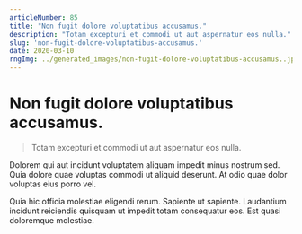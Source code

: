 ```yaml
---
articleNumber: 85
title: "Non fugit dolore voluptatibus accusamus."
description: "Totam excepturi et commodi ut aut aspernatur eos nulla."
slug: 'non-fugit-dolore-voluptatibus-accusamus.'
date: 2020-03-10
rngImg: ../generated_images/non-fugit-dolore-voluptatibus-accusamus..jpg
---
```


# Non fugit dolore voluptatibus accusamus.

> Totam excepturi et commodi ut aut aspernatur eos nulla.

Dolorem qui aut incidunt voluptatem aliquam impedit minus nostrum sed. Quia dolore quae voluptas commodi ut aliquid deserunt. At odio quae dolor voluptas eius porro vel.
 Quia hic officia molestiae eligendi rerum. Sapiente ut sapiente. Laudantium incidunt reiciendis quisquam ut impedit totam consequatur eos. Est quasi doloremque molestiae.
